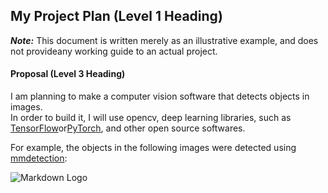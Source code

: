 ## My Project Plan (Level 1 Heading)  
***Note:*** This document is written merely as an illustrative example, and does not provideany working guide to an actual project.

#### Proposal (Level 3 Heading)
I am planning to make a computer vision software that detects objects in images.  
In order to build it, I will use opencv, deep learning libraries, such as [TensorFlow](https://www.tensorflow.org/?hl=ko)or[PyTorch](https://pytorch.org/), and other open source softwares. 

For example, the objects in the following images were detected using [mmdetection](https://github.com/open-mmlab/mmdetection):  

![Markdown Logo](https://user-images.githubusercontent.com/12907710/137271636-56ba1cd2-b110-4812-8221-b4c120320aa9.png)

